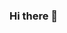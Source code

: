### Hi there 👋

<!--
**gherangme/gherangme** is a ✨ _special_ ✨ repository because its `README.md` (this file) appears on your GitHub profile.

Here are some ideas to get you started:

- 🔭 I’m currently working on ...
- 🌱 I’m currently learning ...
- 👯 I’m looking to collaborate on ...
- 🤔 I’m looking for help with ...
- 💬 Ask me about ...
- 📫 How to reach me: ...
- 😄 Pronouns: ...
- ⚡ Fun fact: ...


<h2 align="center">🎈 GitHub Stats 🎈</h2>
<br>
<div align=center>
  <a href="#" title="gherangme">
    <img width="320" align="center" src="https://github-readme-stats.vercel.app/api/top-langs/?username=gherangme&hide=c%23,powershell,Mathematica,Ruby,Objective-C,Objective-C%2b%2b,Cuda&title_color=70a5fd&text_color=ffffff&icon_color=61dafb&bg_color=20232a&langs_count=8&layout=compact&border_color=61dafb&hide_border=true" />
  </a>
  <a href="#" title="gherangme">
    <img align="right" width="440" src="https://github-readme-stats.vercel.app/api?username=gherangme&show_icons=true&theme=tokyonight" />
  </a>
-->
